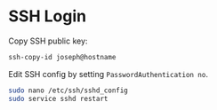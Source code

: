 # SSH Login

Copy SSH public key:

```bash
ssh-copy-id joseph@hostname
```

Edit SSH config by setting `PasswordAuthentication no`.

```bash
sudo nano /etc/ssh/sshd_config
sudo service sshd restart
```
